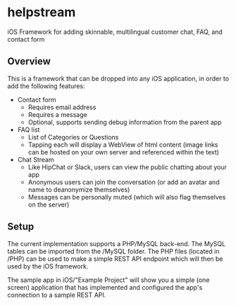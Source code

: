 # helpstream
iOS Framework for adding skinnable, multilingual customer chat, FAQ, and contact form

## Overview
This is a framework that can be dropped into any iOS application, in order to add the following features:

* Contact form
  * Requires email address
  * Requires a message
  * Optional, supports sending debug information from the parent app
* FAQ list
  * List of Categories or Questions
  * Tapping each will display a WebView of html content (image links can be hosted on your own server and referenced within the text)
 * Chat Stream
   * Like HipChat or Slack, users can view the public chatting about your app
   * Anonymous users can join the conversation (or add an avatar and name to deanonymize themselves)
   * Messages can be personally muted (which will also flag themselves on the server)

## Setup

The current implementation supports a PHP/MySQL back-end. The MySQL tables can be imported from the /MySQL folder. The PHP files (located in /PHP) can be used to make a simple REST API endpoint which will then be used by the iOS framework.

The sample app in iOS/"Example Project" will show you a simple (one screen) application that has implemented and configured the app's connection to a sample REST API.